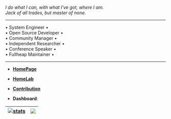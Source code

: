 _I do what I can, with what I've got, where I am._  
_Jack of all trades, but master of none._


---

• System Engineer •  
• Open Source Developer •  
• Community Manager •  
• Independent Researcher •  
• Conference Speaker •  
• Fullheap Maintainer •  

---


- [**HomePage**](https://ia.github.io)

- [**HomeLab**](https://h0melab.github.io)

- [**Contribution**](https://github.com/pulls?q=is%3Apr+author%3Aia+archived%3Afalse)

- **Dashboard**:

| <a href="https://github.com/search?q=author%3Aia&type=commits&s=committer-date&o=desc"><img align="center" src="https://github-readme-stats.vercel.app/api?username=ia&show_icons=true&count_private=false&include_all_commits=true&theme=default&hide_border=true&show=reviews,discussions_started,discussions_answered,prs_merged,prs_merged_percentage" alt="stats" /></a> | <a href="https://github.com/ia?tab=repositories&type=source"><img align="center" src="https://github-readme-stats.vercel.app/api/top-langs/?username=ia&langs_count=20&layout=compact&theme=default&hide_border=true" /></a> |
| ------------- | ------------- |


